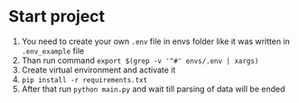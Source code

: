# Start project

1. You need to create your own `.env` file in envs folder like it was written in `.env_example` file
2. Than run command `export $(grep -v '^#' envs/.env | xargs)`
3. Create virtual environment and activate it
4. `pip install -r requirements.txt`
5. After that run `python main.py` and wait till parsing of data will be ended
